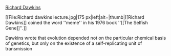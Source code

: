 

[Richard Dawkins](https://en.wikipedia.org/wiki/Richard_Dawkins)

[[File:Richard dawkins lecture.jpg|175 px|left|alt=|thumb|[[Richard Dawkins]] coined the word ''meme'' in his 1976 book ''[[The Selfish Gene]]''.]]


Dawkins wrote that evolution depended not on the particular chemical basis of genetics, but only on the existence of a self-replicating unit of transmission
